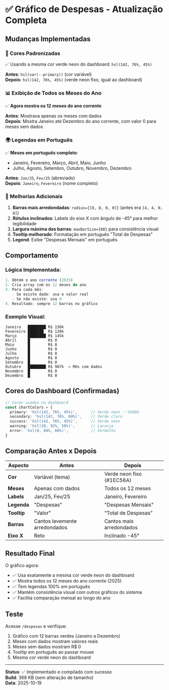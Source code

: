# ✅ Gráfico de Despesas - Atualização Completa

## Mudanças Implementadas

### 🎨 Cores Padronizadas
✅ Usando a mesma cor verde neon do dashboard: `hsl(142, 76%, 45%)`

**Antes**: `hsl(var(--primary))` (cor variável)  
**Depois**: `hsl(142, 76%, 45%)` (verde neon fixo, igual ao dashboard)

### 📊 Exibição de Todos os Meses do Ano

✅ **Agora mostra os 12 meses do ano corrente**

**Antes**: Mostrava apenas os meses com dados  
**Depois**: Mostra Janeiro até Dezembro do ano corrente, com valor 0 para meses sem dados

### 🌍 Legendas em Português

✅ **Meses em português completo**:
- Janeiro, Fevereiro, Março, Abril, Maio, Junho
- Julho, Agosto, Setembro, Outubro, Novembro, Dezembro

**Antes**: `Jan/25`, `Fev/25` (abreviado)  
**Depois**: `Janeiro`, `Fevereiro` (nome completo)

### 🎯 Melhorias Adicionais

1. **Barras mais arredondadas**: `radius={[8, 8, 0, 0]}` (antes era `[4, 4, 0, 0]`)
2. **Rótulos inclinados**: Labels do eixo X com ângulo de -45° para melhor legibilidade
3. **Largura máxima das barras**: `maxBarSize={60}` para consistência visual
4. **Tooltip melhorado**: Formatação em português "Total de Despesas"
5. **Legend**: Exibe "Despesas Mensais" em português

## Comportamento

### Lógica Implementada:

```typescript
1. Obtém o ano corrente (2025)
2. Cria array com os 12 meses do ano
3. Para cada mês:
   - Se existe dado: usa o valor real
   - Se não existe: usa 0
4. Resultado: sempre 12 barras no gráfico
```

### Exemplo Visual:

```
Janeiro   ████████ R$ 150k
Fevereiro ███████  R$ 120k
Março     ████████ R$ 145k
Abril     █        R$ 0
Maio      █        R$ 0
Junho     █        R$ 0
Julho     █        R$ 0
Agosto    █        R$ 0
Setembro  █        R$ 0
Outubro   ████████ R$ 907k  ← Mês com dados
Novembro  █        R$ 0
Dezembro  █        R$ 0
```

## Cores do Dashboard (Confirmadas)

```typescript
// Cores usadas no dashboard
const chartColors = {
  primary: 'hsl(142, 76%, 45%)',      // Verde neon ✅ USADO
  secondary: 'hsl(142, 76%, 60%)',    // Verde claro
  success: 'hsl(142, 76%, 45%)',      // Verde neon
  warning: 'hsl(38, 92%, 50%)',       // Laranja
  error: 'hsl(0, 84%, 60%)',          // Vermelho
}
```

## Comparação Antes x Depois

| Aspecto | Antes | Depois |
|---------|-------|--------|
| **Cor** | Variável (tema) | Verde neon fixo (#1EC56A) |
| **Meses** | Apenas com dados | Todos os 12 meses |
| **Labels** | Jan/25, Fev/25 | Janeiro, Fevereiro |
| **Legenda** | "Despesas" | "Despesas Mensais" |
| **Tooltip** | "Valor" | "Total de Despesas" |
| **Barras** | Cantos levemente arredondados | Cantos mais arredondados |
| **Eixo X** | Reto | Inclinado -45° |

## Resultado Final

O gráfico agora:
- ✅ Usa exatamente a mesma cor verde neon do dashboard
- ✅ Mostra todos os 12 meses do ano corrente (2025)
- ✅ Tem legendas 100% em português
- ✅ Mantém consistência visual com outros gráficos do sistema
- ✅ Facilita comparação mensal ao longo do ano

## Teste

Acesse `/despesas` e verifique:
1. Gráfico com 12 barras verdes (Janeiro a Dezembro)
2. Meses com dados mostram valores reais
3. Meses sem dados mostram R$ 0
4. Tooltip em português ao passar mouse
5. Mesma cor verde neon do dashboard

---

**Status**: ✅ Implementado e compilado com sucesso  
**Build**: 368 KB (sem alteração de tamanho)  
**Data**: 2025-10-19
